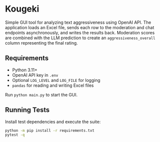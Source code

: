 # Kougeki

Simple GUI tool for analyzing text aggressiveness using OpenAI API.
The application loads an Excel file, sends each row to the moderation
and chat endpoints asynchronously, and writes the results back.
Moderation scores are combined with the LLM prediction to create an
``aggressiveness_overall`` column representing the final rating.

## Requirements

- Python 3.11+
- OpenAI API key in `.env`
- Optional `LOG_LEVEL` and `LOG_FILE` for logging
- `pandas` for reading and writing Excel files

Run `python main.py` to start the GUI.

## Running Tests

Install test dependencies and execute the suite:

```bash
python -m pip install -r requirements.txt
pytest -q
```
